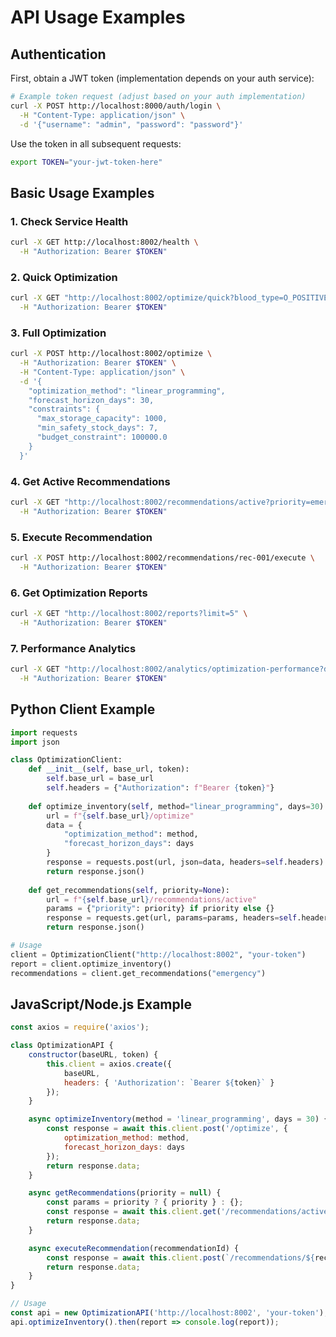 # API Usage Examples

## Authentication

First, obtain a JWT token (implementation depends on your auth service):

```bash
# Example token request (adjust based on your auth implementation)
curl -X POST http://localhost:8000/auth/login \
  -H "Content-Type: application/json" \
  -d '{"username": "admin", "password": "password"}'
```

Use the token in all subsequent requests:

```bash
export TOKEN="your-jwt-token-here"
```

## Basic Usage Examples

### 1. Check Service Health

```bash
curl -X GET http://localhost:8002/health \
  -H "Authorization: Bearer $TOKEN"
```

### 2. Quick Optimization

```bash
curl -X GET "http://localhost:8002/optimize/quick?blood_type=O_POSITIVE" \
  -H "Authorization: Bearer $TOKEN"
```

### 3. Full Optimization

```bash
curl -X POST http://localhost:8002/optimize \
  -H "Authorization: Bearer $TOKEN" \
  -H "Content-Type: application/json" \
  -d '{
    "optimization_method": "linear_programming",
    "forecast_horizon_days": 30,
    "constraints": {
      "max_storage_capacity": 1000,
      "min_safety_stock_days": 7,
      "budget_constraint": 100000.0
    }
  }'
```

### 4. Get Active Recommendations

```bash
curl -X GET "http://localhost:8002/recommendations/active?priority=emergency" \
  -H "Authorization: Bearer $TOKEN"
```

### 5. Execute Recommendation

```bash
curl -X POST http://localhost:8002/recommendations/rec-001/execute \
  -H "Authorization: Bearer $TOKEN"
```

### 6. Get Optimization Reports

```bash
curl -X GET "http://localhost:8002/reports?limit=5" \
  -H "Authorization: Bearer $TOKEN"
```

### 7. Performance Analytics

```bash
curl -X GET "http://localhost:8002/analytics/optimization-performance?days=30" \
  -H "Authorization: Bearer $TOKEN"
```

## Python Client Example

```python
import requests
import json

class OptimizationClient:
    def __init__(self, base_url, token):
        self.base_url = base_url
        self.headers = {"Authorization": f"Bearer {token}"}
    
    def optimize_inventory(self, method="linear_programming", days=30):
        url = f"{self.base_url}/optimize"
        data = {
            "optimization_method": method,
            "forecast_horizon_days": days
        }
        response = requests.post(url, json=data, headers=self.headers)
        return response.json()
    
    def get_recommendations(self, priority=None):
        url = f"{self.base_url}/recommendations/active"
        params = {"priority": priority} if priority else {}
        response = requests.get(url, params=params, headers=self.headers)
        return response.json()

# Usage
client = OptimizationClient("http://localhost:8002", "your-token")
report = client.optimize_inventory()
recommendations = client.get_recommendations("emergency")
```

## JavaScript/Node.js Example

```javascript
const axios = require('axios');

class OptimizationAPI {
    constructor(baseURL, token) {
        this.client = axios.create({
            baseURL,
            headers: { 'Authorization': `Bearer ${token}` }
        });
    }

    async optimizeInventory(method = 'linear_programming', days = 30) {
        const response = await this.client.post('/optimize', {
            optimization_method: method,
            forecast_horizon_days: days
        });
        return response.data;
    }

    async getRecommendations(priority = null) {
        const params = priority ? { priority } : {};
        const response = await this.client.get('/recommendations/active', { params });
        return response.data;
    }

    async executeRecommendation(recommendationId) {
        const response = await this.client.post(`/recommendations/${recommendationId}/execute`);
        return response.data;
    }
}

// Usage
const api = new OptimizationAPI('http://localhost:8002', 'your-token');
api.optimizeInventory().then(report => console.log(report));
```